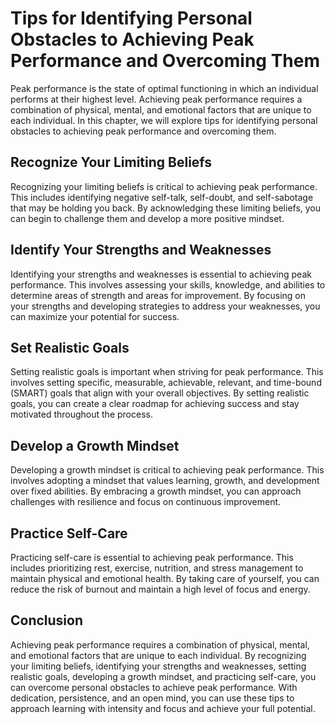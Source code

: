 # Tips for Identifying Personal Obstacles to Achieving Peak Performance and Overcoming Them

Peak performance is the state of optimal functioning in which an individual performs at their highest level. Achieving peak performance requires a combination of physical, mental, and emotional factors that are unique to each individual. In this chapter, we will explore tips for identifying personal obstacles to achieving peak performance and overcoming them.

Recognize Your Limiting Beliefs
-------------------------------

Recognizing your limiting beliefs is critical to achieving peak performance. This includes identifying negative self-talk, self-doubt, and self-sabotage that may be holding you back. By acknowledging these limiting beliefs, you can begin to challenge them and develop a more positive mindset.

Identify Your Strengths and Weaknesses
--------------------------------------

Identifying your strengths and weaknesses is essential to achieving peak performance. This involves assessing your skills, knowledge, and abilities to determine areas of strength and areas for improvement. By focusing on your strengths and developing strategies to address your weaknesses, you can maximize your potential for success.

Set Realistic Goals
-------------------

Setting realistic goals is important when striving for peak performance. This involves setting specific, measurable, achievable, relevant, and time-bound (SMART) goals that align with your overall objectives. By setting realistic goals, you can create a clear roadmap for achieving success and stay motivated throughout the process.

Develop a Growth Mindset
------------------------

Developing a growth mindset is critical to achieving peak performance. This involves adopting a mindset that values learning, growth, and development over fixed abilities. By embracing a growth mindset, you can approach challenges with resilience and focus on continuous improvement.

Practice Self-Care
------------------

Practicing self-care is essential to achieving peak performance. This includes prioritizing rest, exercise, nutrition, and stress management to maintain physical and emotional health. By taking care of yourself, you can reduce the risk of burnout and maintain a high level of focus and energy.

Conclusion
----------

Achieving peak performance requires a combination of physical, mental, and emotional factors that are unique to each individual. By recognizing your limiting beliefs, identifying your strengths and weaknesses, setting realistic goals, developing a growth mindset, and practicing self-care, you can overcome personal obstacles to achieve peak performance. With dedication, persistence, and an open mind, you can use these tips to approach learning with intensity and focus and achieve your full potential.
